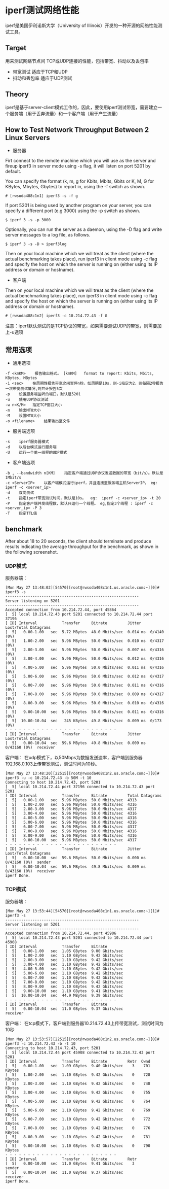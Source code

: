 # iperf测试网络性能
iperf是美国伊利诺斯大学（University of Illinois）开发的一种开源的网络性能测试工具。

## Target
用来测试网络节点间 TCP或UDP连接的性能，包括带宽、抖动以及丢包率
*  带宽测试 适应于TCP和UDP
*  抖动和丢包率 适应于UDP测试

## Theory
iperf是基于server-client模式工作的，因此，要使用iperf测试带宽，需要建立一个服务端（用于丢弃流量）和一个客户端（用于产生流量）

## How to Test Network Throughput Between 2 Linux Servers

* 服务器

Firt connect to the remote machine which you will use as the server and fireup iperf3 in server mode using -s flag, it will listen on port 5201 by default.

You can specify the format (k, m, g for Kbits, Mbits, Gbits or K, M, G for KBytes, Mbytes, Gbytes) to report in, using the -f switch as shown.
```
# [rwsoda408c1n1] iperf3 -s -f g
```

If port 5201 is being used by another program on your server, you can specify a different port (e.g 3000) using the -p switch as shown.
```
$ iperf 3 -s -p 3000
```
Optionally, you can run the server as a daemon, using the -D flag and write server messages to a log file, as follows.
```
$ iperf 3 -s -D > iperf3log 
```


Then on your local machine which we will treat as the client (where the actual benchmarking takes place), run iperf3 in client mode using -c flag and specify the host on which the server is running on (either using its IP address or domain or hostname).

*  客户端

Then on your local machine which we will treat as the client (where the actual benchmarking takes place), run iperf3 in client mode using -c flag and specify the host on which the server is running on (either using its IP address or domain or hostname).
```
# [rwsoda408c1n2] iperf3 -c 10.214.72.43 -f G
```
注意：iperf默认测试的是TCP协议的带宽，如果需要测试UDP的带宽，则需要加上-u选项


## 常用选项
* 通用选项
```
-f <kmKM>    报告输出格式。 [kmKM]   format to report: Kbits, Mbits, KBytes, MBytes
-i <sec>    在周期性报告带宽之间暂停n秒。如周期是10s，则-i指定为2，则每隔2秒报告一次带宽测试情况,则共计报告5次
-p    设置服务端监听的端口，默认是5201
-u    使用UDP协议测试
-w n<K/M>   指定TCP窗口大小
-m    输出MTU大小
-M    设置MTU大小
-o <filename>    结果输出至文件
```

* 服务端选项
```
-s    iperf服务器模式
-d    以后台模式运行服务端
-U    运行一个单一线程的UDP模式
```

* 客户端选项
```
-b , --bandwidth n[KM]    指定客户端通过UDP协议发送数据的带宽（bit/s）。默认是1Mbit/s
-c <ServerIP>    以客户端模式运行iperf，并且连接至服务端主机ServerIP。 eg:  iperf -c <server_ip>
-d    双向测试
-t    指定iperf带宽测试时间，默认是10s。  eg:  iperf -c <server_ip> -t 20
-P    指定客户端并发线程数，默认只运行一个线程。 eg,指定3个线程 : iperf -c <server_ip> -P 3
-T    指定TTL值
```

## benchmark
After about 18 to 20 seconds, the client should terminate and produce results indicating the average throughput for the benchmark, as shown in the following screenshot.

### UDP模式
服务器端：
```
[Mon May 27 13:48:02][54570][root@rwsoda408c1n1.us.oracle.com:~][0]# iperf3 -s
-----------------------------------------------------------
Server listening on 5201
-----------------------------------------------------------
Accepted connection from 10.214.72.44, port 45864
[  5] local 10.214.72.43 port 5201 connected to 10.214.72.44 port 37196
[ ID] Interval           Transfer     Bitrate         Jitter    Lost/Total Datagrams
[  5]   0.00-1.00   sec  5.72 MBytes  48.0 Mbits/sec  0.014 ms  0/4140 (0%)
[  5]   1.00-2.00   sec  5.96 MBytes  50.0 Mbits/sec  0.010 ms  0/4317 (0%)
[  5]   2.00-3.00   sec  5.96 MBytes  50.0 Mbits/sec  0.007 ms  0/4316 (0%)
[  5]   3.00-4.00   sec  5.96 MBytes  50.0 Mbits/sec  0.012 ms  0/4316 (0%)
[  5]   4.00-5.00   sec  5.96 MBytes  50.0 Mbits/sec  0.011 ms  0/4316 (0%)
[  5]   5.00-6.00   sec  5.96 MBytes  50.0 Mbits/sec  0.012 ms  0/4317 (0%)
[  5]   6.00-7.00   sec  5.96 MBytes  50.0 Mbits/sec  0.011 ms  0/4316 (0%)
[  5]   7.00-8.00   sec  5.96 MBytes  50.0 Mbits/sec  0.009 ms  0/4317 (0%)
[  5]   8.00-9.00   sec  5.96 MBytes  50.0 Mbits/sec  0.010 ms  0/4316 (0%)
[  5]   9.00-10.00  sec  5.96 MBytes  50.0 Mbits/sec  0.011 ms  0/4316 (0%)
[  5]  10.00-10.04  sec   245 KBytes  49.8 Mbits/sec  0.009 ms  0/173 (0%)
- - - - - - - - - - - - - - - - - - - - - - - - -
[ ID] Interval           Transfer     Bitrate         Jitter    Lost/Total Datagrams
[  5]   0.00-10.04  sec  59.6 MBytes  49.8 Mbits/sec  0.009 ms  0/43160 (0%)  receiver
```

客户端：
在udp模式下，以50Mbps为数据发送速率，客户端到服务器192.168.0.103上传带宽测试，测试时间为10秒。
```
[Mon May 27 13:48:20][22515][root@rwsoda408c1n2.us.oracle.com:~][0]# iperf3 -u -c 10.214.72.43 -b 50M -t 10
Connecting to host 10.214.72.43, port 5201
[  5] local 10.214.72.44 port 37196 connected to 10.214.72.43 port 5201
[ ID] Interval           Transfer     Bitrate         Total Datagrams
[  5]   0.00-1.00   sec  5.96 MBytes  50.0 Mbits/sec  4313
[  5]   1.00-2.00   sec  5.96 MBytes  50.0 Mbits/sec  4316
[  5]   2.00-3.00   sec  5.96 MBytes  50.0 Mbits/sec  4317
[  5]   3.00-4.00   sec  5.96 MBytes  50.0 Mbits/sec  4316
[  5]   4.00-5.00   sec  5.96 MBytes  50.0 Mbits/sec  4316
[  5]   5.00-6.00   sec  5.96 MBytes  50.0 Mbits/sec  4316
[  5]   6.00-7.00   sec  5.96 MBytes  50.0 Mbits/sec  4317
[  5]   7.00-8.00   sec  5.96 MBytes  50.0 Mbits/sec  4316
[  5]   8.00-9.00   sec  5.96 MBytes  50.0 Mbits/sec  4316
[  5]   9.00-10.00  sec  5.96 MBytes  50.0 Mbits/sec  4317
- - - - - - - - - - - - - - - - - - - - - - - - -
[ ID] Interval           Transfer     Bitrate         Jitter    Lost/Total Datagrams
[  5]   0.00-10.00  sec  59.6 MBytes  50.0 Mbits/sec  0.000 ms  0/43160 (0%)  sender
[  5]   0.00-10.04  sec  59.6 MBytes  49.8 Mbits/sec  0.009 ms  0/43160 (0%)  receiver
iperf Done.
```

### TCP模式
服务器端：
```
[Mon May 27 13:53:44][54570][root@rwsoda408c1n1.us.oracle.com:~][1]# iperf3 -s
-----------------------------------------------------------
Server listening on 5201
-----------------------------------------------------------
Accepted connection from 10.214.72.44, port 45906
[  5] local 10.214.72.43 port 5201 connected to 10.214.72.44 port 45908
[ ID] Interval           Transfer     Bitrate
[  5]   0.00-1.00   sec  1.05 GBytes  9.00 Gbits/sec
[  5]   1.00-2.00   sec  1.10 GBytes  9.42 Gbits/sec
[  5]   2.00-3.00   sec  1.10 GBytes  9.42 Gbits/sec
[  5]   3.00-4.00   sec  1.10 GBytes  9.42 Gbits/sec
[  5]   4.00-5.00   sec  1.10 GBytes  9.42 Gbits/sec
[  5]   5.00-6.00   sec  1.10 GBytes  9.42 Gbits/sec
[  5]   6.00-7.00   sec  1.10 GBytes  9.42 Gbits/sec
[  5]   7.00-8.00   sec  1.10 GBytes  9.42 Gbits/sec
[  5]   8.00-9.00   sec  1.10 GBytes  9.42 Gbits/sec
[  5]   9.00-10.00  sec  1.10 GBytes  9.41 Gbits/sec
[  5]  10.00-10.04  sec  44.9 MBytes  9.39 Gbits/sec
- - - - - - - - - - - - - - - - - - - - - - - - -
[ ID] Interval           Transfer     Bitrate
[  5]   0.00-10.04  sec  11.0 GBytes  9.37 Gbits/sec                  receiver
```

客户端：
在tcp模式下，客户端到服务器10.214.72.43上传带宽测试，测试时间为10秒

```
[Mon May 27 13:53:57][22515][root@rwsoda408c1n2.us.oracle.com:~][0]# iperf3 -c 10.214.72.43 -b -t 10
Connecting to host 10.214.72.43, port 5201
[  5] local 10.214.72.44 port 45908 connected to 10.214.72.43 port 5201
[ ID] Interval           Transfer     Bitrate         Retr  Cwnd
[  5]   0.00-1.00   sec  1.09 GBytes  9.40 Gbits/sec    3    701 KBytes
[  5]   1.00-2.00   sec  1.10 GBytes  9.42 Gbits/sec    0    728 KBytes
[  5]   2.00-3.00   sec  1.10 GBytes  9.42 Gbits/sec    0    748 KBytes
[  5]   3.00-4.00   sec  1.10 GBytes  9.42 Gbits/sec    0    755 KBytes
[  5]   4.00-5.00   sec  1.10 GBytes  9.42 Gbits/sec    0    764 KBytes
[  5]   5.00-6.00   sec  1.10 GBytes  9.42 Gbits/sec    0    769 KBytes
[  5]   6.00-7.00   sec  1.10 GBytes  9.42 Gbits/sec    0    772 KBytes
[  5]   7.00-8.00   sec  1.10 GBytes  9.42 Gbits/sec    0    776 KBytes
[  5]   8.00-9.00   sec  1.10 GBytes  9.42 Gbits/sec    0    781 KBytes
[  5]   9.00-10.00  sec  1.10 GBytes  9.42 Gbits/sec    0    790 KBytes
- - - - - - - - - - - - - - - - - - - - - - - - -
[ ID] Interval           Transfer     Bitrate         Retr
[  5]   0.00-10.00  sec  11.0 GBytes  9.41 Gbits/sec    3             sender
[  5]   0.00-10.04  sec  11.0 GBytes  9.37 Gbits/sec                  receiver
iperf Done.
```